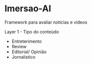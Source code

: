 # Imersao-AI


Framework para avaliar noticias e vídeos

Layer 1 - Tipo do conteúdo
* Entreterimento
* Review
* Editorial/ Opinião
* Jornalistico
